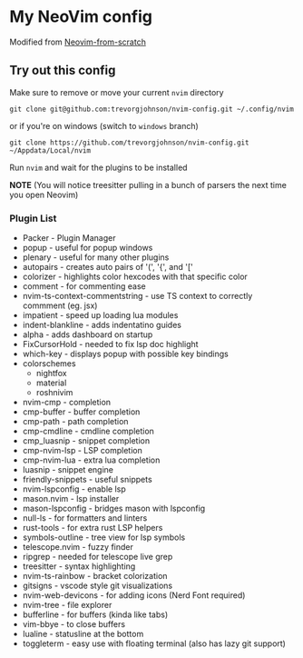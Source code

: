 # My NeoVim config
Modified from [Neovim-from-scratch](https://github.com/LunarVim/Neovim-from-scratch)

## Try out this config

Make sure to remove or move your current `nvim` directory

```
git clone git@github.com:trevorgjohnson/nvim-config.git ~/.config/nvim
```

or if you're on windows (switch to `windows` branch)

```
git clone https://github.com/trevorgjohnson/nvim-config.git ~/Appdata/Local/nvim
```

Run `nvim` and wait for the plugins to be installed 

**NOTE** (You will notice treesitter pulling in a bunch of parsers the next time you open Neovim) 

### Plugin List
 - Packer - Plugin Manager
 - popup - useful for popup windows
 - plenary - useful for many other plugins
 - autopairs - creates auto pairs of '(', '{', and '['
 - colorizer - highlights color hexcodes with that specific color
 - comment - for commenting ease
 - nvim-ts-context-commentstring - use TS context to correctly commment (eg. jsx)
 - impatient - speed up loading lua modules
 - indent-blankline - adds indentatino guides
 - alpha - adds dashboard on startup
 - FixCursorHold - needed to fix lsp doc highlight
 - which-key - displays popup with possible key bindings
 - colorschemes
   - nightfox
   - material
   - roshnivim
 - nvim-cmp - completion
 - cmp-buffer - buffer completion
 - cmp-path - path completion
 - cmp-cmdline - cmdline completion
 - cmp_luasnip - snippet completion
 - cmp-nvim-lsp - LSP completion
 - cmp-nvim-lua - extra lua completion
 - luasnip - snippet engine
 - friendly-snippets - useful snippets
 - nvim-lspconfig - enable lsp
 - mason.nvim - lsp installer
 - mason-lspconfig - bridges mason with lspconfig
 - null-ls - for formatters and linters
 - rust-tools - for extra rust LSP helpers
 - symbols-outline - tree view for lsp symbols
 - telescope.nvim - fuzzy finder
 - ripgrep - needed for telescope live grep
 - treesitter - syntax highlighting
 - nvim-ts-rainbow - bracket colorization
 - gitsigns - vscode style git visualizations
 - nvim-web-devicons - for adding icons (Nerd Font required)
 - nvim-tree - file explorer
 - bufferline - for buffers (kinda like tabs)
 - vim-bbye - to close buffers
 - lualine - statusline at the bottom
 - toggleterm - easy use with floating terminal (also has lazy git support)
